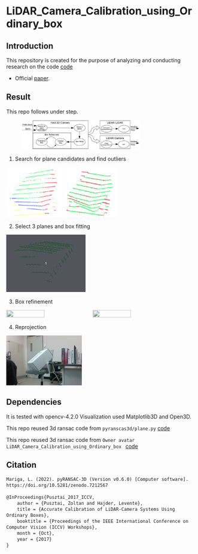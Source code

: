 # LiDAR_Camera_Calibration_using_Ordinary_box

Introduction
------------
This repository is created for the purpose of analyzing and conducting research on the code [code](https://github.com/kdh2769/LiDAR_Camera_Calibration_using_Ordinary_box)
* Official [paper](https://openaccess.thecvf.com/content_ICCV_2017_workshops/w6/html/Pusztai_Accurate_Calibration_of_ICCV_2017_paper.html).

Result
------

This repo follows under step.
<figure>
  <img src="./asset/images/step.png" height='75%' width ='75%'>
</figure>

1. Search for plane candidates and find outliers
<p>
  <img src="./asset/images/find_planes.png" height='30%' width ='30%'/> 
  <img src="./asset/images/remove_outlier.png" height='27.7%' width ='27.7%'/>
</p>

2. Select 3 planes and box fitting
<p>
  <img src="./asset/gif/double_filter.gif" height='42%' width ='42%'>
</p>

3. Box refinement
<p>
  <img src="./asset/gif/case1.gif" height='45%' width ='45%'>
  <img src="./asset/gif/case2.gif" height='45%' width ='45%'>
</p>

4. Reprojection
<p>
  <img src="./asset/images/box_reprojection.png" height='40%' width ='40%'>
</p>


Dependencies
------------
It is tested with opencv-4.2.0 
Visualization used Matplotlib3D and Open3D.

This repo reused 3d ransac code from ``pyranscas3d/plane.py`` [code](https://github.com/leomariga/pyRANSAC-3D/blob/master/pyransac3d/plane.py)

This repo reused 3d ransac code from ``Owner avatar
LiDAR_Camera_Calibration_using_Ordinary_box `` [code](https://github.com/kdh2769/LiDAR_Camera_Calibration_using_Ordinary_box)


Citation
-------- 
```
Mariga, L. (2022). pyRANSAC-3D (Version v0.6.0) [Computer software]. https://doi.org/10.5281/zenodo.7212567

@InProceedings{Pusztai_2017_ICCV,
    author = {Pusztai, Zoltan and Hajder, Levente},
    title = {Accurate Calibration of LiDAR-Camera Systems Using Ordinary Boxes},
    booktitle = {Proceedings of the IEEE International Conference on Computer Vision (ICCV) Workshops},
    month = {Oct},
    year = {2017}
}
```

